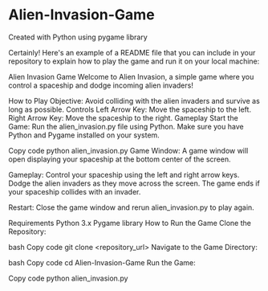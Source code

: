 # Alien-Invasion-Game
Created with Python using pygame library


Certainly! Here's an example of a README file that you can include in your repository to explain how to play the game and run it on your local machine:

Alien Invasion Game
Welcome to Alien Invasion, a simple game where you control a spaceship and dodge incoming alien invaders!

How to Play
Objective: Avoid colliding with the alien invaders and survive as long as possible.
Controls
Left Arrow Key: Move the spaceship to the left.
Right Arrow Key: Move the spaceship to the right.
Gameplay
Start the Game: Run the alien_invasion.py file using Python. Make sure you have Python and Pygame installed on your system.

Copy code
python alien_invasion.py
Game Window: A game window will open displaying your spaceship at the bottom center of the screen.

Gameplay: Control your spaceship using the left and right arrow keys. Dodge the alien invaders as they move across the screen. The game ends if your spaceship collides with an invader.

Restart: Close the game window and rerun alien_invasion.py to play again.

Requirements
Python 3.x
Pygame library
How to Run the Game
Clone the Repository:

bash
Copy code
git clone <repository_url>
Navigate to the Game Directory:

bash
Copy code
cd Alien-Invasion-Game
Run the Game:

Copy code
python alien_invasion.py
